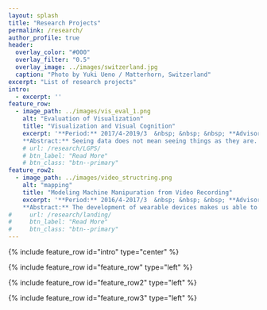 ```yaml
---
layout: splash
title: "Research Projects"
permalink: /research/
author_profile: true
header:
  overlay_color: "#000"
  overlay_filter: "0.5"
  overlay_image: ../images/switzerland.jpg
  caption: "Photo by Yuki Ueno / Matterhorn, Switzerland"
excerpt: "List of research projects"
intro:
  - excerpt: ''
feature_row:
  - image_path: ../images/vis_eval_1.png
    alt: "Evaluation of Visualization"
    title: "Visualization and Visual Cognition"
    excerpt: '**Period:** 2017/4-2019/3  &nbsp; &nbsp; &nbsp; **Advisor:** Prof. Koyamada, Prof. Natsukawa (Kyoto University) <br> <br>
    **Abstract:** Seeing data does not mean seeing things as they are. The light from the monitor is converted into electrical signals in the retina, and then travels through the optic nerve to the visual cortex via the lateral geniculate nucleus, where it is processed for visual information, allowing us to see what it is. While many studies on visual cognition and neuroscience have revealed some aspects of human visual characteristics, the effects of visual complexity on cognitive load in information visualization, such as graph drawing and interactive visualization have not yet been elucidated.'
    # url: /research/LGPS/
    # btn_label: "Read More"
    # btn_class: "btn--primary"
feature_row2:
  - image_path: ../images/video_structring.png
    alt: "mapping"
    title: "Modeling Machine Manipuration from Video Recording"
    excerpt: '**Period:** 2016/4-2017/3  &nbsp; &nbsp; &nbsp; **Advisor:** Prof. Nakamura (Kyoto University)<br> <br>
    **Abstract:** The development of wearable devices makes us able to easily record a wide range of daily experiences. However, the video recording itself is pretty redundant and needs great effort to review. Automatically extracting meaningful information from a large amount of experience video is necessary to reuse it in the future.'
#     url: /research/landing/
#     btn_label: "Read More"
#     btn_class: "btn--primary"
---
```


{% include feature_row id="intro" type="center" %}

{% include feature_row id="feature_row" type="left" %}

{% include feature_row id="feature_row2" type="left" %}

{% include feature_row id="feature_row3" type="left" %}